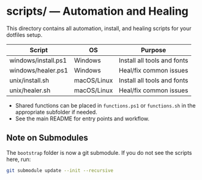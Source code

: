 # scripts/ — Automation and Healing

This directory contains all automation, install, and healing scripts for your dotfiles setup.

| Script                        | OS         | Purpose                        |
|-------------------------------|------------|--------------------------------|
| windows/install.ps1           | Windows    | Install all tools and fonts    |
| windows/healer.ps1            | Windows    | Heal/fix common issues         |
| unix/install.sh               | macOS/Linux| Install all tools and fonts    |
| unix/healer.sh                | macOS/Linux| Heal/fix common issues         |

- Shared functions can be placed in `functions.ps1` or `functions.sh` in the appropriate subfolder if needed.
- See the main README for entry points and workflow.

## Note on Submodules

The `bootstrap` folder is now a git submodule. If you do not see the scripts here, run:

```sh
git submodule update --init --recursive
```

